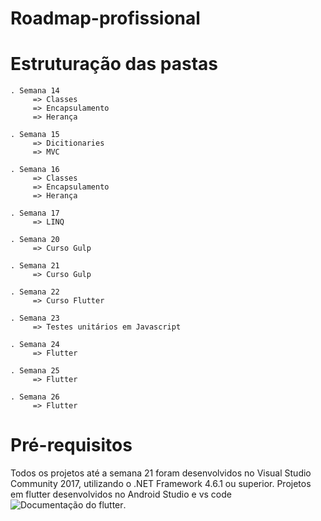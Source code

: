 ﻿# Roadmap-profissional
 
# Estruturação das pastas
 	. Semana 14
	     => Classes		  
	     => Encapsulamento
	     => Herança	

	. Semana 15
	     => Dicitionaries
	     => MVC

	. Semana 16
	     => Classes		  
	     => Encapsulamento
	     => Herança

	. Semana 17
	     => LINQ
	     
	. Semana 20
	     => Curso Gulp 

	. Semana 21
	     => Curso Gulp

	. Semana 22
	     => Curso Flutter

	. Semana 23
	     => Testes unitários em Javascript
        
	. Semana 24
	     => Flutter

	. Semana 25
	     => Flutter

 	. Semana 26
	     => Flutter
	

# Pré-requisitos
 Todos os projetos até a semana 21 foram desenvolvidos no Visual Studio Community 2017, utilizando o .NET Framework 4.6.1 ou superior.
 Projetos em flutter desenvolvidos no Android Studio e vs code ![Documentação do flutter](https://flutter.dev/).

